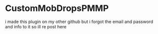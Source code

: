 # CustomMobDropsPMMP
i made this plugin on my other github but i forgot the email and password and info to it so ill re post here
